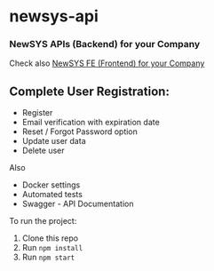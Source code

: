 # newsys-api

### NewSYS APIs (Backend) for your Company
Check also [NewSYS FE (Frontend) for your Company](https://github.com/lpkyrius/newsys-fe)

## Complete User Registration:
- Register
- Email verification with expiration date
- Reset / Forgot Password option
- Update user data
- Delete user

Also
- Docker settings
- Automated tests
- Swagger - API Documentation

To run the project:

1. Clone this repo
2. Run `npm install`
3. Run `npm start`